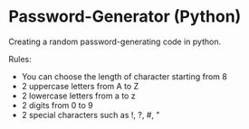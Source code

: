 # Password-Generator (Python)
Creating a random password-generating code in python. 

Rules:
- You can choose the length of character starting from 8
- 2 uppercase letters from A to Z
- 2 lowercase letters from a to z
- 2 digits from 0 to 9
- 2 special characters such as !, ?, #, "
